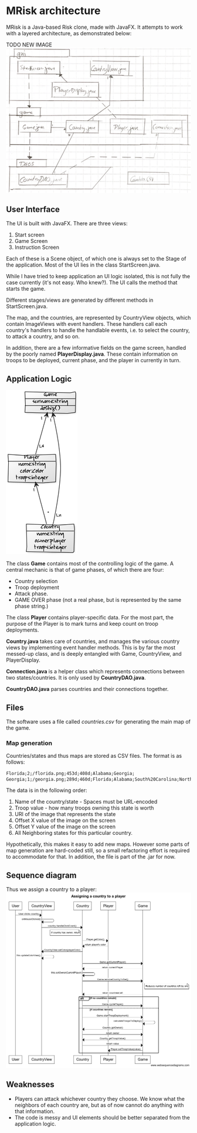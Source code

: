 # MRisk architecture

MRisk is a Java-based Risk clone, made with JavaFX. It attempts to work with a layered architecture, as demonstrated below:

TODO NEW IMAGE
![Architectural drawing](Archie.jpg)

## User Interface

The UI is built with JavaFX. There are three views:

1. Start screen
2. Game Screen
3. Instruction Screen 

Each of these is a Scene object, of which one is always set to the Stage of the application. Most of the UI lies in the class StartScreen.java.

While I have tried to keep application an UI logic isolated, this is not fully the case currently (it's not easy. Who knew?). The UI calls the method that starts the game.

Different stages/views are generated by different methods in StartScreen.java.

The map, and the countries, are represented by CountryView objects, which contain ImageViews with event handlers. These handlers call each country's handlers to handle the handlable events, i.e. to select the country, to attack a country, and so on.

In addition, there are a few informative fields on the game screen, handled by the poorly named __PlayerDisplay.java__. These contain information on troops to be deployed, current phase, and the player in currently in turn.



## Application Logic

![main classes](b168feca.png)

The class __Game__ contains most of the controlling logic of the game. A central mechanic is that of game phases, of which there are four:

- Country selection
- Troop deployment
- Attack phase.
- GAME OVER phase (not a real phase, but is represented by the same phase string.)

The class __Player__ contains player-specific data. For the most part, the purpose of the Player is to mark turns and keep count on troop deployments.

__Country.java__ takes care of countries, and manages the various country views by implementing event handler methods. This is by far the most messed-up class, and is deeply entangled with Game, CountryView, and PlayerDisplay.

__Connection.java__ is a helper class which represents connections between two states/countries. It is only used by __CountryDAO.java__.

__CountryDAO.java__ parses countries and their connections together.

## Files

The software uses a file called _countries.csv_ for generating the main map of the game.

### Map generation

Countries/states and thus maps are stored as CSV files. The format is as follows: 

```
Florida;2;/florida.png;453d;408d;Alabama;Georgia;
Georgia;1;/georgia.png;289d;460d;Florida;Alabama;South%20Carolina;North%20Carolina;Tennessee;
```

The data is in the following order:
1. Name of the country/state - Spaces must be URL-encoded
2. Troop value - how many troops owning this state is worth
3. URI of the image that represents the state
4. Offset X value of the image on the screen
5. Offset Y value of the image on the screen
6. All Neighboring states for this particular country.

Hypothetically, this makes it easy to add new maps. However some parts of map generation are hard-coded still, so a small refactoring effort is required to accommodate for that. In addition, the file is part of the .jar for now.

## Sequence diagram

Thus we assign a country to a player:
![Sequence diagram](sequence.png)


## Weaknesses

- Players can attack whichever country they choose. We know what the neighbors of each country are, but as of now cannot do anything with that information.
- The code is messy and UI elements should be better separated from the application logic.